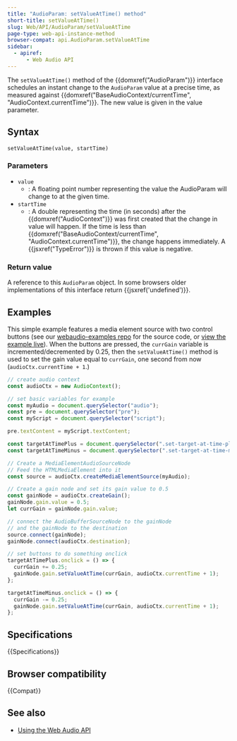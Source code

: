 ```yaml
---
title: "AudioParam: setValueAtTime() method"
short-title: setValueAtTime()
slug: Web/API/AudioParam/setValueAtTime
page-type: web-api-instance-method
browser-compat: api.AudioParam.setValueAtTime
sidebar:
  - apiref:
      - Web Audio API
---
```


The `setValueAtTime()` method of the
{{domxref("AudioParam")}} interface schedules an instant change to the
`AudioParam` value at a precise time, as measured against
{{domxref("BaseAudioContext/currentTime", "AudioContext.currentTime")}}. The new value is given in the value parameter.

## Syntax

```js-nolint
setValueAtTime(value, startTime)
```

### Parameters

- `value`
  - : A floating point number representing the value the AudioParam will change to at the
    given time.
- `startTime`
  - : A double representing the time (in seconds) after the {{domxref("AudioContext")}}
    was first created that the change in value will happen. If the time is less than {{domxref("BaseAudioContext/currentTime", "AudioContext.currentTime")}}, the change happens immediately. A {{jsxref("TypeError")}} is thrown if this value is negative.

### Return value

A reference to this `AudioParam` object. In some browsers older
implementations of this interface return {{jsxref('undefined')}}.

## Examples

This simple example features a media element source with two control buttons (see our
[webaudio-examples repo](https://github.com/mdn/webaudio-examples/blob/main/audio-param/index.html) for the source code, or [view the example live](https://mdn.github.io/webaudio-examples/audio-param/)). When the buttons are pressed, the `currGain` variable is
incremented/decremented by 0.25, then the `setValueAtTime()` method is used
to set the gain value equal to `currGain`, one second from now
(`audioCtx.currentTime + 1`.)

```js
// create audio context
const audioCtx = new AudioContext();

// set basic variables for example
const myAudio = document.querySelector("audio");
const pre = document.querySelector("pre");
const myScript = document.querySelector("script");

pre.textContent = myScript.textContent;

const targetAtTimePlus = document.querySelector(".set-target-at-time-plus");
const targetAtTimeMinus = document.querySelector(".set-target-at-time-minus");

// Create a MediaElementAudioSourceNode
// Feed the HTMLMediaElement into it
const source = audioCtx.createMediaElementSource(myAudio);

// Create a gain node and set its gain value to 0.5
const gainNode = audioCtx.createGain();
gainNode.gain.value = 0.5;
let currGain = gainNode.gain.value;

// connect the AudioBufferSourceNode to the gainNode
// and the gainNode to the destination
source.connect(gainNode);
gainNode.connect(audioCtx.destination);

// set buttons to do something onclick
targetAtTimePlus.onclick = () => {
  currGain += 0.25;
  gainNode.gain.setValueAtTime(currGain, audioCtx.currentTime + 1);
};

targetAtTimeMinus.onclick = () => {
  currGain -= 0.25;
  gainNode.gain.setValueAtTime(currGain, audioCtx.currentTime + 1);
};
```

## Specifications

{{Specifications}}

## Browser compatibility

{{Compat}}

## See also

- [Using the Web Audio API](/en-US/docs/Web/API/Web_Audio_API/Using_Web_Audio_API)

